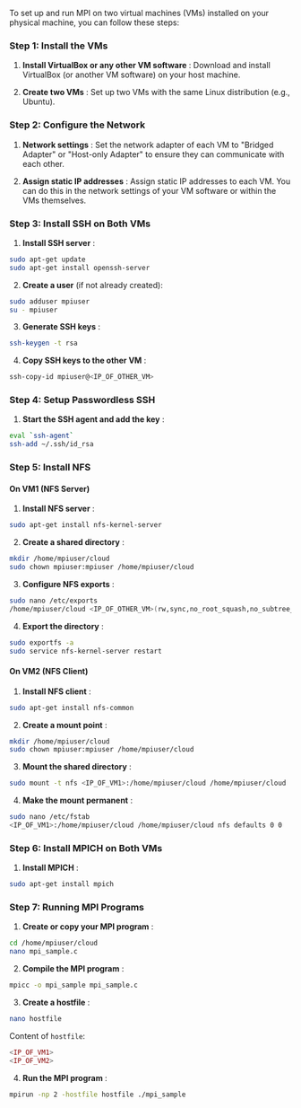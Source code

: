 To set up and run MPI on two virtual machines (VMs) installed on your physical machine, you can follow these steps:

### Step 1: Install the VMs 
 
1. **Install VirtualBox or any other VM software** : Download and install VirtualBox (or another VM software) on your host machine.
 
2. **Create two VMs** : Set up two VMs with the same Linux distribution (e.g., Ubuntu).

### Step 2: Configure the Network 
 
1. **Network settings** : Set the network adapter of each VM to "Bridged Adapter" or "Host-only Adapter" to ensure they can communicate with each other.
 
2. **Assign static IP addresses** : Assign static IP addresses to each VM. You can do this in the network settings of your VM software or within the VMs themselves.

### Step 3: Install SSH on Both VMs 
 
1. **Install SSH server** :

```sh
sudo apt-get update
sudo apt-get install openssh-server
```
 
2. **Create a user**  (if not already created):

```sh
sudo adduser mpiuser
su - mpiuser
```
 
3. **Generate SSH keys** :

```sh
ssh-keygen -t rsa
```
 
4. **Copy SSH keys to the other VM** :

```sh
ssh-copy-id mpiuser@<IP_OF_OTHER_VM>
```

### Step 4: Setup Passwordless SSH 
 
1. **Start the SSH agent and add the key** :

```sh
eval `ssh-agent`
ssh-add ~/.ssh/id_rsa
```

### Step 5: Install NFS 

#### On VM1 (NFS Server) 
 
1. **Install NFS server** :

```sh
sudo apt-get install nfs-kernel-server
```
 
2. **Create a shared directory** :

```sh
mkdir /home/mpiuser/cloud
sudo chown mpiuser:mpiuser /home/mpiuser/cloud
```
 
3. **Configure NFS exports** :

```sh
sudo nano /etc/exports
/home/mpiuser/cloud <IP_OF_OTHER_VM>(rw,sync,no_root_squash,no_subtree_check)
```
 
4. **Export the directory** :

```sh
sudo exportfs -a
sudo service nfs-kernel-server restart
```

#### On VM2 (NFS Client) 
 
1. **Install NFS client** :

```sh
sudo apt-get install nfs-common
```
 
2. **Create a mount point** :

```sh
mkdir /home/mpiuser/cloud
sudo chown mpiuser:mpiuser /home/mpiuser/cloud
```
 
3. **Mount the shared directory** :

```sh
sudo mount -t nfs <IP_OF_VM1>:/home/mpiuser/cloud /home/mpiuser/cloud
```
 
4. **Make the mount permanent** :

```sh
sudo nano /etc/fstab
<IP_OF_VM1>:/home/mpiuser/cloud /home/mpiuser/cloud nfs defaults 0 0
```

### Step 6: Install MPICH on Both VMs 
 
1. **Install MPICH** :

```sh
sudo apt-get install mpich
```

### Step 7: Running MPI Programs 
 
1. **Create or copy your MPI program** :

```sh
cd /home/mpiuser/cloud
nano mpi_sample.c
```
 
2. **Compile the MPI program** :

```sh
mpicc -o mpi_sample mpi_sample.c
```
 
3. **Create a hostfile** :

```sh
nano hostfile
```
Content of `hostfile`:

```php
<IP_OF_VM1>
<IP_OF_VM2>
```
 
4. **Run the MPI program** :

```sh
mpirun -np 2 -hostfile hostfile ./mpi_sample
```

